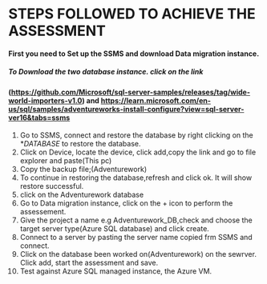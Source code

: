 # STEPS FOLLOWED TO ACHIEVE THE ASSESSMENT
#### First you need to Set up the SSMS and download Data migration instance.  
##### To Download the two database instance. click on the link 
####  (https://github.com/Microsoft/sql-server-samples/releases/tag/wide-world-importers-v1.0) and https://learn.microsoft.com/en-us/sql/samples/adventureworks-install-configure?view=sql-server-ver16&tabs=ssms
1. Go to SSMS, connect and restore the database by right clicking on the **DATABASE* to restore the database. 
2. Click on Device, locate the device, click add,copy the link and go to file explorer and paste(This pc)
3. Copy the backup file;(Adventurework)
4. To continue in restoring the database,refresh and click ok. It will show restore successful.
5. click on the Adventurework database
6. Go to Data migration instance, click on the + icon to perform the assessement.
7. Give the project a name e.g Adventurework_DB,check and choose the target server type(Azure SQL database) and click create.
8. Connect to a server by pasting the server name copied frm SSMS and connect.
9. Click on the database been worked on(Adventurework) on the sewrver. Click add, start the assessment and save.
10. Test against Azure SQL managed instance, the Azure VM.
